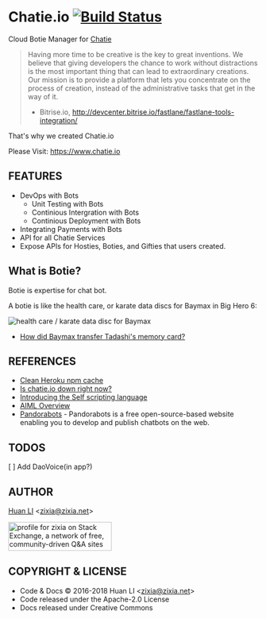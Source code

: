 # Chatie.io [![Build Status](https://travis-ci.org/Chatie/www.svg?branch=master)](https://travis-ci.org/Chatie/www)
Cloud Botie Manager for [Chatie](https://github.com/chatie/wechaty)

> Having more time to be creative is the key to great inventions. We believe that giving developers the chance to work without distractions is the most important thing that can lead to extraordinary creations. Our mission is to provide a platform that lets you concentrate on the process of creation, instead of the administrative tasks that get in the way of it.
> - Bitrise.io, http://devcenter.bitrise.io/fastlane/fastlane-tools-integration/

That's why we created Chatie.io 

Please Visit: https://www.chatie.io

## FEATURES

* DevOps with Bots
    * Unit Testing with Bots
    * Continious Intergration with Bots
    * Continious Deployment with Bots
* Integrating Payments with Bots
* API for all Chatie Services
* Expose APIs for Hosties, Boties, and Gifties that users created.

## What is Botie?

Botie is expertise for chat bot.

A botie is like the health care, or karate data discs for Baymax in Big Hero 6:

![health care / karate data disc for Baymax](http://i.stack.imgur.com/ze3PM.png "disc")

* [How did Baymax transfer Tadashi's memory card?](http://scifi.stackexchange.com/a/83897)

## REFERENCES

* [Clean Heroku npm cache](https://coderwall.com/p/jjcpra/clean-heroku-npm-cache)
* [Is chatie.io down right now?](http://www.iswebsitedownnow.com/d/chatie.io)
* [Introducing the Self scripting language](https://www.botlibre.com/forum-post?id=699077)
* [AIML Overview](https://www.pandorabots.com/pandora/pics/wallaceaimltutorial.html)
* [Pandorabots](pandorabots.com/static/html/) - Pandorabots is a free open-source-based website enabling you to develop and publish chatbots on the web.

## TODOS

[ ] Add DaoVoice(in app?)

## AUTHOR

[Huan LI](http://linkedin.com/in/zixia) \<zixia@zixia.net\>

<a href="https://stackexchange.com/users/265499">
  <img src="https://stackexchange.com/users/flair/265499.png" width="208" height="58" alt="profile for zixia on Stack Exchange, a network of free, community-driven Q&amp;A sites" title="profile for zixia on Stack Exchange, a network of free, community-driven Q&amp;A sites">
</a>

## COPYRIGHT & LICENSE

* Code & Docs © 2016-2018 Huan LI \<zixia@zixia.net\>
* Code released under the Apache-2.0 License
* Docs released under Creative Commons

